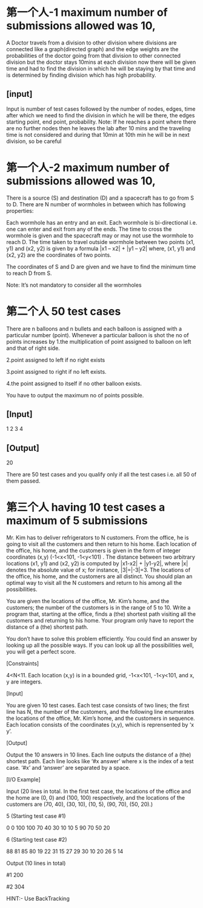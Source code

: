 # 第一个人-1  maximum number of submissions allowed was 10,
A Doctor travels from a division to other division where divisions are connected like a graph(directed graph) and the edge weights are the probabilities of the doctor going from that division to other connected division but the doctor stays 10mins at each division now there will be given time and had to find the division in which he will be staying by that time and is determined by finding division which has high probability.
## [input]
Input is number of test cases followed by the number of nodes, edges, time after which we need to find the division in which he will be there, the edges starting point, end point, probability.
Note: If he reaches a point where there are no further nodes then he leaves the lab after 10 mins and the traveling time is not considered and during that 10min at 10th min he will be in next division, so be careful

# 第一个人-2  maximum number of submissions allowed was 10,
There is a source (S) and destination (D) and a spacecraft has to go from S to D. There are N number of wormholes in between which has following properties:

Each wormhole has an entry and an exit.
Each wormhole is bi-directional i.e. one can enter and exit from any of the ends.
The time to cross the wormhole is given and the spacecraft may or may not use the wormhole to reach D.
The time taken to travel outside wormhole between two points (x1, y1) and (x2, y2) is given by a formula
|x1 – x2| + |y1 – y2|
where, (x1, y1) and (x2, y2) are the coordinates of two points.

The coordinates of S and D are given and we have to find the minimum time to reach D from S.

Note: It’s not mandatory to consider all the wormholes

# 第二个人  50 test cases
There are n balloons and n bullets and each balloon is assigned with a particular number (point). Whenever a particular balloon is shot the no of points increases by 1.the multiplication of point assigned to balloon on left and that of right side.

2.point assigned to left if no right exists

3.point assigned to right if no left exists.

4.the point assigned to itself if no other balloon exists.



You have to output the maximum no of points possible.

## [Input]

1 2 3 4

## [Output]

20

There are 50 test cases and you qualify only if all the test cases i.e. all 50 of them passed.

# 第三个人    having 10 test cases   a maximum of 5 submissions
Mr. Kim has to deliver refrigerators to N customers. From the office, he is going to visit all the customers and then return to his home. Each location of the office, his home, and the customers is given in the form of integer coordinates (x,y) (-1<x<101, -1<y<101) . The distance between two arbitrary locations (x1, y1) and (x2, y2) is computed by |x1-x2| + |y1-y2|, where |x| denotes the absolute value of x; for instance, |3|=|-3|=3. The locations of the office, his home, and the customers are all distinct. You should plan an optimal way to visit all the N customers and return to his among all the possibilities.

You are given the locations of the office, Mr. Kim’s home, and the customers; the number of the customers is in the range of 5 to 10. Write a program that, starting at the office, finds a (the) shortest path visiting all the customers and returning to his home. Your program only have to report the distance of a (the) shortest path.

You don’t have to solve this problem efficiently. You could find an answer by looking up all the possible ways. If you can look up all the possibilities well, you will get a perfect score.

[Constraints]

4<N<11. Each location (x,y) is in a bounded grid, -1<x<101, -1<y<101, and x, y are integers.

[Input]

You are given 10 test cases. Each test case consists of two lines; the first line has N, the number of the customers, and the following line enumerates the locations of the office, Mr. Kim’s home, and the customers in sequence. Each location consists of the coordinates (x,y), which is reprensented by ‘x y’.

[Output]

Output the 10 answers in 10 lines. Each line outputs the distance of a (the) shortest path. Each line looks like ‘#x answer’ where x is the index of a test case. ‘#x’ and ‘answer’ are separated by a space.

[I/O Example]

Input (20 lines in total. In the first test case, the locations of the office and the home are (0, 0) and (100, 100) respectively, and the locations of the customers are (70, 40), (30, 10), (10, 5), (90, 70), (50, 20).)

5 (Starting test case #1)

0 0 100 100 70 40 30 10 10 5 90 70 50 20

6 (Starting test case #2)

88 81 85 80 19 22 31 15 27 29 30 10 20 26 5 14

Output (10 lines in total)

#1 200

#2 304

HINT:- Use BackTracking

